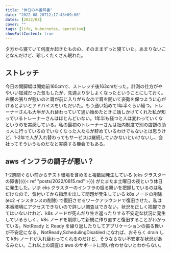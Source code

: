 ```yaml
---
title: "休日の本番障害"
date: "2022-08-20T12:17:43+09:00"
dates: [2022/08]
cover: ""
tags: [life, kubernetes, operation]
showFullContent: true
---
```


夕方から寝ていて何度か起きたものの、そのままずっと寝ていた。あまりないことなんだけど、珍しくたくさん眠れた。

## ストレッチ

今日の開脚幅は開始前160cmで、ストレッチ後163cmだった。計測の仕方がややいい加減だった気もしたが、先週より少しよくなったということにしておく。右腰の張りが強いのと肩が前に入りがちなので肩を開いて姿勢を保つように心がけるとよいとアドバイスをいただいた。もう通い始めて1年半ぐらい経つ。トレーナーさんも大半が入れ替わっていて通い始めたときに話しかけてくれた私が知っているトレーナーさんはほとんどいない。1年半も経つと人は変わっていくなというのを実感している。私の最初のトレーナーさんは社内制度で別の店舗の助っ人に行っているのでいなくなった人たちが辞めているわけでもないとは思うけど、1-2年で人が入れ替わってもサービスは継続していかないといけないし、会社ってそういうものだなと実感する機会でもある。

## aws インフラの調子が悪い？

1-2週間ぐらい前からテスト環境を含めると複数回発生している [eks クラスターの障害]({{< ref "posts/2022/0815.md" >}}) がたまたま土曜日の夜という休日に発生した。いま eks クラスターのインフラの振る舞いを把握しているのは私だけなので、気付いてから指示を出して問題が発生している k8s ノードの削除 (ec2 インスタンスの削除) で復旧させるワークアラウンドで復旧させた。私は本番環境にアクセスできないので詳しい調査はできない。状況を正しく把握できてはいないけれど、k8s ノードが死んだり生き返ったりする不安定な状況に発生しているらしく、k8s ノードを削除して新規に作り直すと復旧することがわかっている。NotReady と Ready を繰り返したりしてアプリケーションの振る舞いが不安定になる。NotReady,SchedulingDisabled になれば、おそらく drain して k8s ノードが入れ替わってくれるのだけど、そうならない不安定な状況があるみたい。これ以上の調査は aws のサポートに問い合わせないとわからない。
